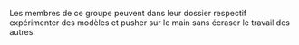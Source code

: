 Les membres de ce groupe peuvent dans leur dossier respectif expérimenter des modèles et pusher sur le main sans écraser le travail des autres.